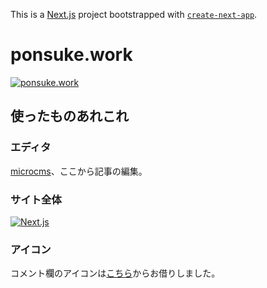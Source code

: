 This is a [Next.js](https://nextjs.org/) project bootstrapped with [`create-next-app`](https://github.com/vercel/next.js/tree/canary/packages/create-next-app).

# ponsuke.work
[![ponsuke.work](https://images.microcms-assets.io/assets/d6d86e72e5224a9dbd45378cc264b6f9/52f527e9bf22406a87bd7271faa3b3ad/d3PsLlagWT6TxffpUAdg.png)](https://www.ponsuke.work)

## 使ったものあれこれ

### エディタ

[microcms](https://ponsuke.microcms.io/)、ここから記事の編集。

### サイト全体

[![Next.js](https://nextjs.org/)]()

### アイコン

コメント欄のアイコンは[こちら](http://www.nicotalk.com/charasozai_yk.html)からお借りしました。
